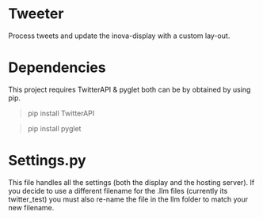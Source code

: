 # Tweeter
Process tweets and update the inova-display with a custom lay-out.

# Dependencies
This project requires TwitterAPI & pyglet both can be by obtained by using pip.

  > pip install TwitterAPI
  
  > pip install pyglet

# Settings.py
This file handles all the settings (both the display and the hosting server). If you decide to use a different filename for the .llm files (currently its twitter_test) you must also re-name the file in the llm folder to match your new filename.
